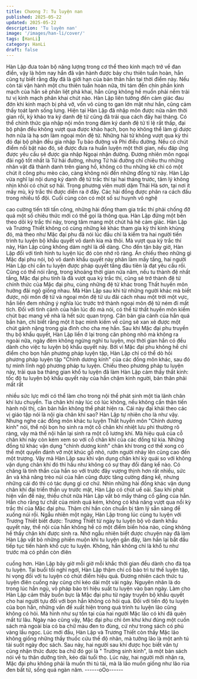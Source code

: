 ```yaml
---
title: Chương 7: Tu luyện nan
published: 2025-05-22
updated: 2025-05-22
description: 'Tu luyện nan'
image: '/images/han-li/cover/'
tags: [HanLi]
category: HanLi
draft: false
---
```


Hàn Lập đưa toàn bộ năng lượng trong cơ thể theo kinh mạch trở
về đan điền, vậy là hôm nay hắn đã vận hành được bảy chu thiên
tuần hoàn, hắn cũng tự biết rằng đây đã là giới hạn của bản thân
hắn tại thời điểm này. Nếu còn tái vận hành một chu thiên tuần
hoàn nữa, thì tám đến chín phần kinh mạch của hắn sẽ phân liệt
phá khai, hắn cũng không hề muốn phải nếm trải tư vị kinh mạch
phân khai chút nào. Hàn Lập liên tưởng đến cảm giác đau đớn
khi kinh mạch bị phá vỡ, vốn vô cùng to gan lớn mật như hắn,
cũng cảm thấy toát lạnh sống lưng.
Hiện tại Hàn Lập đã nhập môn được nửa năm thời gian rồi, kỳ
khảo tra ký danh đệ tử cũng đã trải qua cách đây hai tháng.
Có thể chính thức gia nhập nội môn trong đám ký danh đệ tử tỉ lệ
rất thấp, đại bộ phận đều không vượt qua được khảo hạch, bọn
họ không thể làm gì được hơn nữa là hạ sơn làm ngoại môn đệ
tử.
Những hài tử không vượt qua kỳ thi đó đại bộ phận đều gia nhập
Tụ bảo đường và Phi điểu đường. Nếu có chút điểm nổi bật nào
đó, sẽ được đưa ra huấn luyện một thời gian, nếu đáp ứng được
yêu cầu sẽ được gia nhập Ngoại nhận đường. Đương nhiên môn
ngoại đãi ngộ tốt nhất là Tứ hải đường, nhưng Tứ hải đường chỉ
chiêu thu những nhân vật đã thành danh trên giang hồ, không có
thu những kẻ chỉ có một chút ít công phu mèo cào, càng không
nói đến những đồng tử này.
Hàn Lập vừa nghĩ lại nội dung ký danh đệ tử trắc thí tại hai tháng
trước, tâm lý không nhịn khỏi có chút sợ hãi.
Trong phương viên mười dặm Thái Hà sơn, tại nơi ít mây mù, kỳ
trắc thì được diễn ra ở đây. Các hài đồng được phân ra cách đấu
trong nhiều tổ đội. Cuối cùng còn có một số sư huynh võ nghệ

cao cường tiến tới tấn công, những hài đồng tham gia trắc thí
phải chống đỡ quá một số chiêu thức mới có thể gọi là thông qua.
Hàn Lập đứng một bên theo dõi kỳ trắc thí này, trong tâm mang
một chút hả hê cảm giác.
Hàn Lập và Trương Thiết không có cùng những kẻ khác tham gia
kỳ thi kinh khủng đó, mà theo như Mặc đại phu đã nói lúc đầu chỉ
là kiểm tra hai người tiến trình tu luyện bộ khẩu quyết vô danh kia
mà thôi. Mà vượt qua kỳ trắc thí này, Hàn Lập cũng không dám
nghĩ là dễ dàng. Cho đến tận bây giờ, Hàn Lập đối với tình hình
tu luyện lúc đó còn nhớ rõ ràng.
Án chiếu theo những gì Mặc đại phu nói, bộ vô danh khẩu quyết
này phân làm mấy tầng, hai người Hàn Lập chỉ cần tu luyện được
pháp quyết tầng đâu tiên là đạt yêu cầu rồi. Cũng có thể nói rằng,
trong khoảng thời gian nửa năm, nếu tu thành đệ nhất tầng, Mặc
đại phu tính là đã vượt qua kỳ trắc thí, cũng sẽ trở thành đệ tử
chính thức của Mặc đại phu, cùng những đệ tử khác trong Thất
huyền môn hưởng đãi ngộ giống nhau.
Mà Hàn Lập sau khi từ những người khác mà biết được, nội môn
đệ tử và ngoại môn đệ tử ưu đãi cách nhau một trời một vực, hắn
liền đem những ý nghĩa lúc trước trở thành ngoại môn đệ tử ném
đi mất tích. Đối với tình cảnh của hắn lúc đó mà nói, có thể từ thất
huyền môn kiếm chút bạc mang về nhà là hết sức quan trọng.
Căn bản gia cảnh của hắn quá bần hàn, chỉ biết rằng một ít bạc
mình kiếm về cũng sẽ xan xẻ được một chút gánh nặng trong gia
đình cho cha mẹ hắn.
Sau khi Mặc đại phu truyền thụ bộ khẩu quyết, Hàn Lập liền ở lại
trong căn phòng nhỏ mà không ra ngoài nữa, ngày đêm không
ngừng nghỉ tu luyện, mọi thời gian hắn có đều dành cho việc tu
luyện bộ khẩu quyết này. Bởi vì Mặc đại phu không hề chỉ điểm
cho bọn hắn phương pháp luyện tập, Hàn Lập chỉ có thể dò hỏi
phương pháp luyện tập "Chính dương kính" của các đồng môn
khác, sau đó tự mình lĩnh ngộ phương pháp tu luyện.
Chiếu theo phương pháp tu luyện này, trải qua ba tháng gian khổ
tu luyện đã làm Hàn Lập cảm thấy thất kinh: tốc độ tu luyện bộ
khẩu quyết này của hắn chậm kinh người, bản thân phải mất rất

nhiều sức lực mới có thể làm cho trong nội thể phát sinh một tia
lãnh chân khí lưu chuyển. Tia chân khí này lúc có lúc không, nếu
không cẩn thận tiến hành nội thị, căn bản hắn không thể phát hiện
ra.
Cái này đại khái theo các vị giáo tập nói là nội gia chân khí sao?
Hàn Lập tự nhiên cho là như vậy.
Nhưng nghe các đồng môn khác tu luyện Thất huyền môn "Chính
dương kinh" nói, thể nội bọn họ sinh ra một cỗ chân khí nhiệt lưu
phi thường rõ ràng, vậy mà thể nội hắn lại sinh ra một cỗ lương
khí. Mà hiệu quả của cỗ chân khí này còn kém xem so với cỗ
chân khí của các đồng tử kia.
Những đồng tử khác vận dụng "chính dương kinh" chân khí trong
cơ thể xong có thể một quyền đánh vỡ một khúc gỗ nhỏ, rướn
người nhảy lên cũng cao đến một trượng. Vậy mà Hàn Lập sau
khi vận dụng chân khí kỳ quái so với không vận dụng chân khí đó
thì hầu như không có sự thay đổi đáng kể nào. Có chăng là tinh
thần của hắn so với trước đây vượng thịnh hơn rất nhiều, sức ăn
và khả năng trèo núi của hắn cũng được tăng cường đáng kể,
nhưng những cái đó thì có tác dụng gì cơ chứ. Nhìn những hài
đồng khác vận dụng chân khí đại triển thần uy trước mặt, Hàn
Lập có chút uể oải.
Sau khi phát hiện vấn đề này, thiếu chút nữa Hàn Lập vất bỏ mấy
tháng cố gắng của hắn. Hắn cho rằng tư chất của mình quá kém,
không có khả năng vượt qua nổi kỳ trắc thí của Mặc đại phu.
Thậm chí hắn còn chuẩn bị tâm lý sẵn sàng để xuống núi rồi.
Ngẫu nhiên một ngày, Hàn Lập trong lúc cùng tu luyện với
Trương Thiết biết được: Trương Thiết từ ngày tu luyện bộ vô
danh khẩu quyết này, thể nội của hắn không hề có một điểm biến
hóa nào, cũng không hề thấy chân khí được sinh ra.
Nhờ ngẫu nhiên biết được chuyện này đã làm Hàn Lập vất bỏ
những phiền muộn khi tu luyện gần đây, làm hắn lại bắt đầu tiếp
tục tiến hành khổ cực tu luyện.
Không, hắn không chỉ là khổ tu như trước mà có phần còn điên

cuồng hơn.
Hàn Lập bây giờ mỗi giờ mỗi khắc thời gian đều dành cho đả tọa
tu luyện. Tại buổi tối nghỉ ngơi, Hàn Lập thậm chí cố bảo trì tư thế
luyện tập, hi vọng đối với tu luyện có chút điểm hiệu quả. Đương
nhiên cách thức tu luyện điên cuồng này cũng chỉ kéo dài một vài
ngày. Nguyên nhân là do trong lúc hắn ngủ, vô pháp bảo trì hiệu
suất tu luyện vào ban ngày.
Làm cho Hàn Lập cảm thấy buồn bực là Mặc đại phu từ ngày
truyền bộ khẩu quyết cho hai người tựu đối với bọn hắn không có
hỏi quá. Đối với tiến độ tu luyện của bọn hắn, những vấn đề xuất
hiện trong quá trình tu luyện lão cũng không có hỏi. Mà hình như
sự tồn tại của hai người Mặc lão có khi đã quên mất từ lâu.
Ngày nào cũng vậy, Mặc đại phu chỉ ôm khư khư đúng một cuốn
sách mà ngoài bìa có ba chữ màu đen to đùng, cứ như trong
sách có phủ vàng lầu ngọc. Lúc mới đầu, Hàn Lập và Trương
Thiết còn thấy Mặc lão không giống những thầy thuốc cứu thế độ
nhân, mà tưởng lão là một anh tú tài suốt ngày đọc sách. Sau
này, hai người sau khi được học biết văn tự cũng nhận thức được
ba chữ đó gọi là " Trường sinh kinh", là một bản sách nói về tu
thân dưỡng tính, kéo dài tuổi thọ.
Lúc này, hai người mới nhận ra, Mặc đại phu không phải là muốn
thi tú tài, mà là lão muốn giống như lão rùa đen bất tử, sống quá
ngàn năm.
------oOo------
